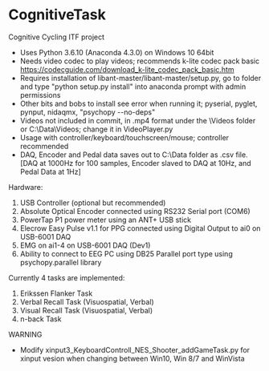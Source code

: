 # CognitiveTask
 Cognitive Cycling ITF project

* Uses Python 3.6.10 (Anaconda 4.3.0) on Windows 10 64bit
* Needs video codec to play videos; recommends k-lite codec pack basic https://codecguide.com/download_k-lite_codec_pack_basic.htm
* Requires installation of libant-master/libant-master/setup.py, go to folder and type "python setup.py install" into anaconda prompt with admin permissions
* Other bits and bobs to install see error when running it; pyserial, pyglet, pynput, nidaqmx, "psychopy --no-deps"
* Videos not included in commit, in .mp4 format under the \Videos folder or C:\Data\Videos; change it in VideoPlayer.py
* Usage with controller/keyboard/touchscreen/mouse; controller recommended
* DAQ, Encoder and Pedal data saves out to C:\Data folder as .csv file.[DAQ at 1000Hz for 100 samples, Encoder slaved to DAQ at 10Hz, and Pedal Data at 1Hz]

Hardware:
1. USB Controller (optional but recommended)
2. Absolute Optical Encoder connected using RS232 Serial port (COM6)
3. PowerTap P1 power meter using an ANT+ USB stick
4. Elecrow Easy Pulse v1.1 for PPG connected using Digital Output to ai0 on USB-6001 DAQ
5. EMG on ai1-4 on USB-6001 DAQ (Dev1)
6. Ability to connect to EEG PC using DB25 Parallel port type using psychopy.parallel library

Currently 4 tasks are implemented:
1. Erikssen Flanker Task
2. Verbal Recall Task (Visuospatial, Verbal)
3. Visual Recall Task (Visuospatial, Verbal)
4. n-back Task

WARNING
* Modify xinput3_KeyboardControll_NES_Shooter_addGameTask.py for xinput vesion when changing between Win10, Win 8/7 and WinVista
